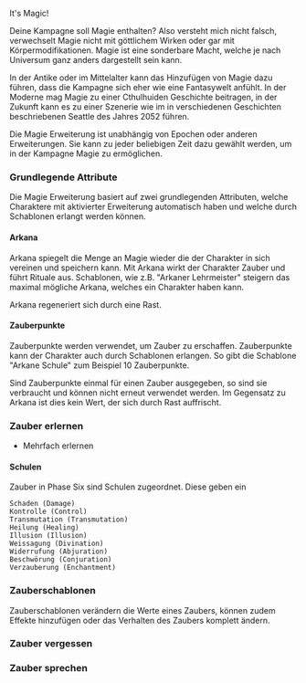 It's Magic!

Deine Kampagne soll Magie enthalten? Also versteht mich nicht falsch, verwechselt Magie nicht mit göttlichem Wirken oder gar mit Körpermodifikationen. Magie ist eine sonderbare Macht, welche je nach Universum ganz anders dargestellt sein kann.

In der Antike oder im Mittelalter kann das Hinzufügen von Magie dazu führen, dass die Kampagne sich eher wie eine Fantasywelt anfühlt. In der Moderne mag Magie zu einer Cthulhuiden Geschichte beitragen, in der Zukunft kann es zu einer Szenerie wie im in verschiedenen Geschichten beschriebenen Seattle des Jahres 2052 führen.

Die Magie Erweiterung ist unabhängig von Epochen oder anderen Erweiterungen. Sie kann zu jeder beliebigen Zeit dazu gewählt werden, um in der Kampagne Magie zu ermöglichen.

### Grundlegende Attribute

Die Magie Erweiterung basiert auf zwei grundlegenden Attributen, welche Charaktere mit aktivierter Erweiterung automatisch haben und welche durch Schablonen erlangt werden können.

#### Arkana

Arkana spiegelt die Menge an Magie wieder die der Charakter in sich vereinen und speichern kann. Mit Arkana wirkt der Charakter Zauber und führt Rituale aus. Schablonen, wie z.B. "Arkaner Lehrmeister" steigern das maximal mögliche Arkana, welches ein Charakter haben kann.

Arkana regeneriert sich durch eine Rast.

#### Zauberpunkte

Zauberpunkte werden verwendet, um Zauber zu erschaffen. Zauberpunkte kann der Charakter auch durch Schablonen erlangen. So gibt die Schablone "Arkane Schule" zum Beispiel 10 Zauberpunkte.

Sind Zauberpunkte einmal für einen Zauber ausgegeben, so sind sie verbraucht und können nicht erneut verwendet werden. Im Gegensatz zu Arkana ist dies kein Wert, der sich durch Rast auffrischt.

### Zauber erlernen

* Mehrfach erlernen


#### Schulen

Zauber in Phase Six sind Schulen zugeordnet. Diese geben ein 

    Schaden (Damage)
    Kontrolle (Control)
    Transmutation (Transmutation)
    Heilung (Healing)
    Illusion (Illusion)
    Weissagung (Divination)
    Widerrufung (Abjuration)
    Beschwörung (Conjuration)
    Verzauberung (Enchantment)

### Zauberschablonen

Zauberschablonen verändern die Werte eines Zaubers, können zudem Effekte hinzufügen oder das Verhalten des Zaubers komplett ändern.

### Zauber vergessen

### Zauber sprechen